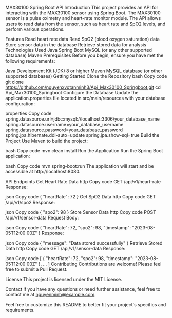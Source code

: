 MAX30100 Spring Boot API
Introduction
This project provides an API for interacting with the MAX30100 sensor using Spring Boot. The MAX30100 sensor is a pulse oximetry and heart-rate monitor module. The API allows users to read data from the sensor, such as heart rate and SpO2 levels, and perform various operations.

Features
Read heart rate data
Read SpO2 (blood oxygen saturation) data
Store sensor data in the database
Retrieve stored data for analysis
Technologies Used
Java
Spring Boot
MySQL (or any other supported database)
Maven
Prerequisites
Before you begin, ensure you have met the following requirements:

Java Development Kit (JDK) 8 or higher
Maven
MySQL database (or other supported databases)
Getting Started
Clone the Repository
bash
Copy code
git clone https://github.com/nguyenxvotanminh3/Api_Max30100_Springboot.git
cd Api_Max30100_Springboot
Configure the Database
Update the application.properties file located in src/main/resources with your database configuration:

properties
Copy code
spring.datasource.url=jdbc:mysql://localhost:3306/your_database_name
spring.datasource.username=your_database_username
spring.datasource.password=your_database_password
spring.jpa.hibernate.ddl-auto=update
spring.jpa.show-sql=true
Build the Project
Use Maven to build the project:

bash
Copy code
mvn clean install
Run the Application
Run the Spring Boot application:

bash
Copy code
mvn spring-boot:run
The application will start and be accessible at http://localhost:8080.

API Endpoints
Get Heart Rate Data
http
Copy code
GET /api/v1/heart-rate
Response:

json
Copy code
{
  "heartRate": 72
}
Get SpO2 Data
http
Copy code
GET /api/v1/spo2
Response:

json
Copy code
{
  "spo2": 98
}
Store Sensor Data
http
Copy code
POST /api/v1/sensor-data
Request Body:

json
Copy code
{
  "heartRate": 72,
  "spo2": 98,
  "timestamp": "2023-08-05T12:00:00Z"
}
Response:

json
Copy code
{
  "message": "Data stored successfully"
}
Retrieve Stored Data
http
Copy code
GET /api/v1/sensor-data
Response:

json
Copy code
[
  {
    "heartRate": 72,
    "spo2": 98,
    "timestamp": "2023-08-05T12:00:00Z"
  },
  ...
]
Contributing
Contributions are welcome! Please feel free to submit a Pull Request.

License
This project is licensed under the MIT License.

Contact
If you have any questions or need further assistance, feel free to contact me at nguyenminh@example.com.

Feel free to customize this README to better fit your project's specifics and requirements.
